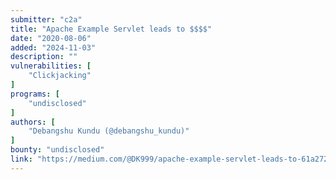 ```yaml
---
submitter: "c2a"
title: "Apache Example Servlet leads to $$$$"
date: "2020-08-06"
added: "2024-11-03"
description: ""
vulnerabilities: [
    "Clickjacking"
]
programs: [
    "undisclosed"
]
authors: [
    "Debangshu Kundu (@debangshu_kundu)"
]
bounty: "undisclosed"
link: "https://medium.com/@DK999/apache-example-servlet-leads-to-61a2720cac20"
---
```




